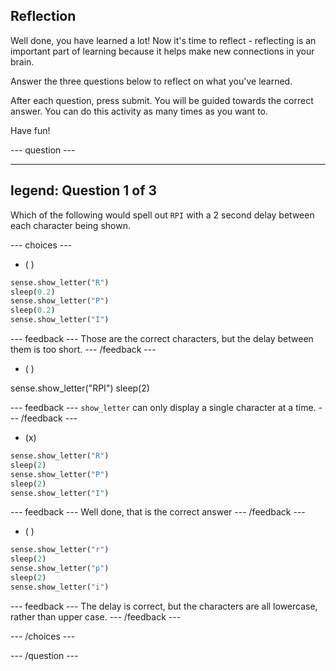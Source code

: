## Reflection

Well done, you have learned a lot! Now it's time to reflect - reflecting is an important part of learning because it helps make new connections in your brain.

Answer the three questions below to reflect on what you've learned.

After each question, press submit. You will be guided towards the correct answer. You can do this activity as many times as you want to.

Have fun!

--- question ---

---
legend: Question 1 of 3
---

Which of the following would spell out `RPI` with a 2 second delay between each character being shown.

--- choices ---

- ( )
```python
sense.show_letter("R")
sleep(0.2)
sense.show_letter("P")
sleep(0.2)
sense.show_letter("I")
```
  --- feedback ---
Those are the correct characters, but the delay between them is too short.
  --- /feedback ---

- ( )

sense.show_letter("RPI")
sleep(2)

  --- feedback ---
`show_letter` can only display a single character at a time.
  --- /feedback ---

- (x) 
```python
sense.show_letter("R")
sleep(2)
sense.show_letter("P")
sleep(2)
sense.show_letter("I")
```
  --- feedback ---
Well done, that is the correct answer
  --- /feedback ---

- ( ) 
```python
sense.show_letter("r")
sleep(2)
sense.show_letter("p")
sleep(2)
sense.show_letter("i")
```
  --- feedback ---
The delay is correct, but the characters are all lowercase, rather than upper case.
  --- /feedback ---

--- /choices ---

--- /question ---
